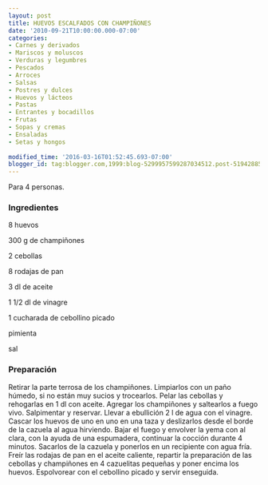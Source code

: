 ```yaml
---
layout: post
title: HUEVOS ESCALFADOS CON CHAMPIÑONES
date: '2010-09-21T10:00:00.000-07:00'
categories:
- Carnes y derivados
- Mariscos y moluscos
- Verduras y legumbres
- Pescados
- Arroces
- Salsas
- Postres y dulces
- Huevos y lácteos
- Pastas
- Entrantes y bocadillos
- Frutas
- Sopas y cremas
- Ensaladas
- Setas y hongos
 
modified_time: '2016-03-16T01:52:45.693-07:00'
blogger_id: tag:blogger.com,1999:blog-5299957599287034512.post-519428856418009488
---
```


Para 4 personas.

<h3>Ingredientes</h3>

8 huevos

300 g de champiñones

2 cebollas

8 rodajas de pan

3 dl de aceite

1 1/2 dl de vinagre

1 cucharada de cebollino picado

pimienta

sal

<h3>Preparación</h3>

Retirar la parte terrosa de los champiñones. Limpiarlos con un paño húmedo, si no están muy sucios y trocearlos. Pelar las cebollas y rehogarlas en 1 dl con aceite. Agregar los champiñones y saltearlos a fuego vivo. Salpimentar y reservar. Llevar a ebullición 2 l de agua con el vinagre. Cascar los huevos de uno en uno en una taza y deslizarlos desde el borde de la cazuela al agua hirviendo. Bajar el fuego y envolver la yema con al clara, con la ayuda de una espumadera, continuar la cocción durante 4 minutos. Sacarlos de la cazuela y ponerlos en un recipiente con agua fría. Freír las rodajas de pan en el aceite caliente, repartir la preparación de las cebollas y champiñones en 4 cazuelitas pequeñas y poner encima los huevos. Espolvorear con el cebollino picado y servir enseguida.

